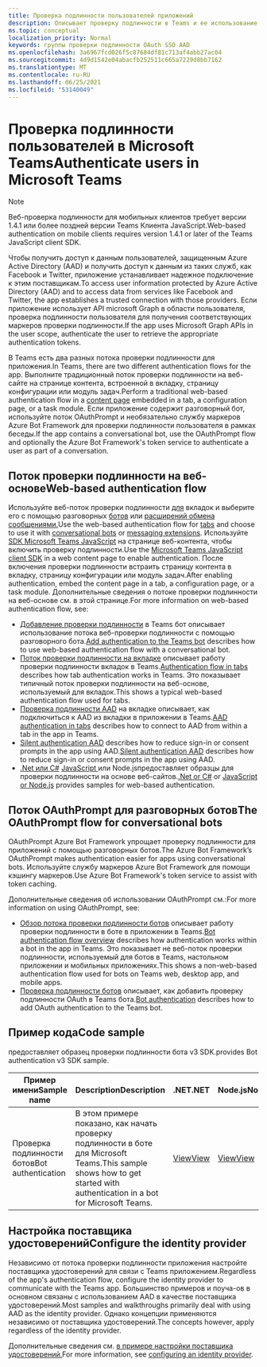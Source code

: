 ```yaml
---
title: Проверка подлинности пользователей приложений
description: Описывает проверку подлинности в Teams и ее использование в приложениях
ms.topic: conceptual
localization_priority: Normal
keywords: группы проверки подлинности OAuth SSO AAD
ms.openlocfilehash: 3a6967fcd026f5c87684df81c713af4abb27ac04
ms.sourcegitcommit: 4d9d1542e04abacfb252511c665a7229d8bb7162
ms.translationtype: MT
ms.contentlocale: ru-RU
ms.lasthandoff: 06/25/2021
ms.locfileid: "53140049"
---
```

# <a name="authenticate-users-in-microsoft-teams"></a><span data-ttu-id="d485a-104">Проверка подлинности пользователей в Microsoft Teams</span><span class="sxs-lookup"><span data-stu-id="d485a-104">Authenticate users in Microsoft Teams</span></span>

> [!Note]
> <span data-ttu-id="d485a-105">Веб-проверка подлинности для мобильных клиентов требует версии 1.4.1 или более поздней версии Teams Клиента JavaScript.</span><span class="sxs-lookup"><span data-stu-id="d485a-105">Web-based authentication on mobile clients requires version 1.4.1 or later of the Teams JavaScript client SDK.</span></span>

<span data-ttu-id="d485a-106">Чтобы получить доступ к данным пользователей, защищенным Azure Active Directory (AAD) и получить доступ к данным из таких служб, как Facebook и Twitter, приложение устанавливает надежное подключение к этим поставщикам.</span><span class="sxs-lookup"><span data-stu-id="d485a-106">To access user information protected by Azure Active Directory (AAD) and to access data from services like Facebook and Twitter, the app establishes a trusted connection with those providers.</span></span> <span data-ttu-id="d485a-107">Если приложение использует API microsoft Graph в области пользователя, проверка подлинности пользователя для получения соответствующих маркеров проверки подлинности.</span><span class="sxs-lookup"><span data-stu-id="d485a-107">If the app uses Microsoft Graph APIs in the user scope, authenticate the user to retrieve the appropriate authentication tokens.</span></span>

<span data-ttu-id="d485a-108">В Teams есть два разных потока проверки подлинности для приложения.</span><span class="sxs-lookup"><span data-stu-id="d485a-108">In Teams, there are two different authentication flows for the app.</span></span> <span data-ttu-id="d485a-109">Выполните традиционный поток проверки [](~/tabs/how-to/create-tab-pages/content-page.md) подлинности на веб-сайте на странице контента, встроенной в вкладку, страницу конфигурации или модуль задач.</span><span class="sxs-lookup"><span data-stu-id="d485a-109">Perform a traditional web-based authentication flow in a [content page](~/tabs/how-to/create-tab-pages/content-page.md) embedded in a tab, a configuration page, or a task module.</span></span> <span data-ttu-id="d485a-110">Если приложение содержит разговорный бот, используйте поток OAuthPrompt и необязательно службу маркеров Azure Bot Framework для проверки подлинности пользователя в рамках беседы.</span><span class="sxs-lookup"><span data-stu-id="d485a-110">If the app contains a conversational bot, use the OAuthPrompt flow and optionally the Azure Bot Framework's token service to authenticate a user as part of a conversation.</span></span>

## <a name="web-based-authentication-flow"></a><span data-ttu-id="d485a-111">Поток проверки подлинности на веб-основе</span><span class="sxs-lookup"><span data-stu-id="d485a-111">Web-based authentication flow</span></span>

<span data-ttu-id="d485a-112">Используйте веб-поток проверки подлинности [для](~/tabs/what-are-tabs.md) вкладок и выберите его с помощью разговорных [ботов](~/bots/what-are-bots.md) или [расширений обмена сообщениями.](~/messaging-extensions/what-are-messaging-extensions.md)</span><span class="sxs-lookup"><span data-stu-id="d485a-112">Use the web-based authentication flow for [tabs](~/tabs/what-are-tabs.md) and choose to use it with [conversational bots](~/bots/what-are-bots.md) or [messaging extensions](~/messaging-extensions/what-are-messaging-extensions.md).</span></span> <span data-ttu-id="d485a-113">Используйте [SDK Microsoft Teams JavaScript](/javascript/api/overview/msteams-client) на странице веб-контента, чтобы включить проверку подлинности.</span><span class="sxs-lookup"><span data-stu-id="d485a-113">Use the [Microsoft Teams JavaScript client SDK](/javascript/api/overview/msteams-client) in a web content page to enable authentication.</span></span> <span data-ttu-id="d485a-114">После включения проверки подлинности встраить страницу контента в вкладку, страницу конфигурации или модуль задач.</span><span class="sxs-lookup"><span data-stu-id="d485a-114">After enabling authentication, embed the content page in a tab, a configuration page, or a task module.</span></span> <span data-ttu-id="d485a-115">Дополнительные сведения о потоке проверки подлинности на веб-основе см. в этой странице.</span><span class="sxs-lookup"><span data-stu-id="d485a-115">For more information on web-based authentication flow, see:</span></span>

* <span data-ttu-id="d485a-116">[Добавление проверки подлинности](~/bots/how-to/authentication/add-authentication.md) в Teams бот описывает использование потока веб-проверки подлинности с помощью разговорного бота.</span><span class="sxs-lookup"><span data-stu-id="d485a-116">[Add authentication to the Teams bot](~/bots/how-to/authentication/add-authentication.md) describes how to use web-based authentication flow with a conversational bot.</span></span>
* <span data-ttu-id="d485a-117">[Поток проверки подлинности на вкладке](~/tabs/how-to/authentication/auth-flow-tab.md) описывает работу проверки подлинности вкладок в Teams.</span><span class="sxs-lookup"><span data-stu-id="d485a-117">[Authentication flow in tabs](~/tabs/how-to/authentication/auth-flow-tab.md) describes how tab authentication works in Teams.</span></span> <span data-ttu-id="d485a-118">Это показывает типичный поток проверки подлинности на веб-основе, используемый для вкладок.</span><span class="sxs-lookup"><span data-stu-id="d485a-118">This shows a typical web-based authentication flow used for tabs.</span></span>
* <span data-ttu-id="d485a-119">[Проверка подлинности AAD](~/tabs/how-to/authentication/auth-tab-AAD.md) на вкладке описывает, как подключиться к AAD из вкладки в приложении в Teams.</span><span class="sxs-lookup"><span data-stu-id="d485a-119">[AAD authentication in tabs](~/tabs/how-to/authentication/auth-tab-AAD.md) describes how to connect to AAD from within a tab in the app in Teams.</span></span>
* <span data-ttu-id="d485a-120">[Silent authentication AAD](~/tabs/how-to/authentication/auth-silent-AAD.md) describes how to reduce sign-in or consent prompts in the app using AAD.</span><span class="sxs-lookup"><span data-stu-id="d485a-120">[Silent authentication AAD](~/tabs/how-to/authentication/auth-silent-AAD.md) describes how to reduce sign-in or consent prompts in the app using AAD.</span></span>
* <span data-ttu-id="d485a-121">[.Net или C#](https://github.com/OfficeDev/microsoft-teams-sample-complete-csharp) [JavaScript ](https://github.com/OfficeDev/microsoft-teams-sample-complete-node) или Node.jsпредоставляет образцы для проверки подлинности на основе веб-сайтов.</span><span class="sxs-lookup"><span data-stu-id="d485a-121">[.Net or C#](https://github.com/OfficeDev/microsoft-teams-sample-complete-csharp) or [JavaScript or Node.js](https://github.com/OfficeDev/microsoft-teams-sample-complete-node) provides samples for web-based authentication.</span></span>

## <a name="the-oauthprompt-flow-for-conversational-bots"></a><span data-ttu-id="d485a-122">Поток OAuthPrompt для разговорных ботов</span><span class="sxs-lookup"><span data-stu-id="d485a-122">The OAuthPrompt flow for conversational bots</span></span>

<span data-ttu-id="d485a-123">OAuthPrompt Azure Bot Framework упрощает проверку подлинности для приложений с помощью разговорных ботов.</span><span class="sxs-lookup"><span data-stu-id="d485a-123">The Azure Bot Framework’s OAuthPrompt makes authentication easier for apps using conversational bots.</span></span> <span data-ttu-id="d485a-124">Используйте службу маркеров Azure Bot Framework для помощи кэшингу маркеров.</span><span class="sxs-lookup"><span data-stu-id="d485a-124">Use Azure Bot Framework's token service to assist with token caching.</span></span>

<span data-ttu-id="d485a-125">Дополнительные сведения об использовании OAuthPrompt см.:</span><span class="sxs-lookup"><span data-stu-id="d485a-125">For more information on using OAuthPrompt, see:</span></span>

* <span data-ttu-id="d485a-126">[Обзор потока проверки подлинности ботов](~/bots/how-to/authentication/auth-flow-bot.md) описывает работу проверки подлинности в боте в приложении в Teams.</span><span class="sxs-lookup"><span data-stu-id="d485a-126">[Bot authentication flow overview](~/bots/how-to/authentication/auth-flow-bot.md) describes how authentication works within a bot in the app in Teams.</span></span> <span data-ttu-id="d485a-127">Это показывает не веб-поток проверки подлинности, используемый для ботов в Teams, настольном приложении и мобильных приложениях.</span><span class="sxs-lookup"><span data-stu-id="d485a-127">This shows a non-web-based authentication flow used for bots on Teams web, desktop app, and mobile apps.</span></span>
* <span data-ttu-id="d485a-128">[Проверка подлинности ботов](~/bots/how-to/authentication/add-authentication.md) описывает, как добавить проверку подлинности OAuth в Teams бота.</span><span class="sxs-lookup"><span data-stu-id="d485a-128">[Bot authentication](~/bots/how-to/authentication/add-authentication.md) describes how to add OAuth authentication to the Teams bot.</span></span>

## <a name="code-sample"></a><span data-ttu-id="d485a-129">Пример кода</span><span class="sxs-lookup"><span data-stu-id="d485a-129">Code sample</span></span>

<span data-ttu-id="d485a-130">предоставляет образец проверки подлинности бота v3 SDK.</span><span class="sxs-lookup"><span data-stu-id="d485a-130">provides Bot authentication v3 SDK sample.</span></span>

| <span data-ttu-id="d485a-131">**Пример имени**</span><span class="sxs-lookup"><span data-stu-id="d485a-131">**Sample name**</span></span> | <span data-ttu-id="d485a-132">**Description**</span><span class="sxs-lookup"><span data-stu-id="d485a-132">**Description**</span></span> | <span data-ttu-id="d485a-133">**.NET**</span><span class="sxs-lookup"><span data-stu-id="d485a-133">**.NET**</span></span> | <span data-ttu-id="d485a-134">**Node.js**</span><span class="sxs-lookup"><span data-stu-id="d485a-134">**Node.js**</span></span> | <span data-ttu-id="d485a-135">**Python**</span><span class="sxs-lookup"><span data-stu-id="d485a-135">**Python**</span></span> |
|---------------|------------|------------|-------------|---------------|
| <span data-ttu-id="d485a-136">Проверка подлинности ботов</span><span class="sxs-lookup"><span data-stu-id="d485a-136">Bot authentication</span></span> | <span data-ttu-id="d485a-137">В этом примере показано, как начать проверку подлинности в боте для Microsoft Teams.</span><span class="sxs-lookup"><span data-stu-id="d485a-137">This sample shows how to get started with authentication in a bot for Microsoft Teams.</span></span> | [<span data-ttu-id="d485a-138">View</span><span class="sxs-lookup"><span data-stu-id="d485a-138">View</span></span>](https://github.com/microsoft/BotBuilder-Samples/tree/master/samples/csharp_dotnetcore/46.teams-auth) | [<span data-ttu-id="d485a-139">View</span><span class="sxs-lookup"><span data-stu-id="d485a-139">View</span></span>](https://github.com/microsoft/BotBuilder-Samples/tree/master/samples/javascript_nodejs/46.teams-auth) | [<span data-ttu-id="d485a-140">View</span><span class="sxs-lookup"><span data-stu-id="d485a-140">View</span></span>](https://github.com/microsoft/BotBuilder-Samples/tree/main/samples/python/46.teams-auth) |

## <a name="configure-the-identity-provider"></a><span data-ttu-id="d485a-141">Настройка поставщика удостоверений</span><span class="sxs-lookup"><span data-stu-id="d485a-141">Configure the identity provider</span></span>

<span data-ttu-id="d485a-142">Независимо от потока проверки подлинности приложения настройте поставщика удостоверений для связи с Teams приложением.</span><span class="sxs-lookup"><span data-stu-id="d485a-142">Regardless of the app's authentication flow, configure the identity provider to communicate with the Teams app.</span></span> <span data-ttu-id="d485a-143">Большинство примеров и поуча-ов в основном связаны с использованием AAD в качестве поставщика удостоверений.</span><span class="sxs-lookup"><span data-stu-id="d485a-143">Most samples and walkthroughs primarily deal with using AAD as the identity provider.</span></span> <span data-ttu-id="d485a-144">Однако концепции применяются независимо от поставщика удостоверений.</span><span class="sxs-lookup"><span data-stu-id="d485a-144">The concepts however, apply regardless of the identity provider.</span></span>

<span data-ttu-id="d485a-145">Дополнительные сведения см. [в примере настройки поставщика удостоверений.](~/concepts/authentication/configure-identity-provider.md)</span><span class="sxs-lookup"><span data-stu-id="d485a-145">For more information, see [configuring an identity provider](~/concepts/authentication/configure-identity-provider.md).</span></span>
